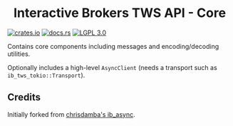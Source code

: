<h1 align="center">Interactive Brokers TWS API - Core</h1>

[![crates.io](https://img.shields.io/crates/v/ib_tws_core?style=for-the-badge)](https://crates.io/crates/ib_tws_core) [![docs.rs](https://img.shields.io/badge/docs.rs-ib_tws_core-rs?style=for-the-badge)](https://docs.rs/ib_tws_core) [![LGPL 3.0](https://img.shields.io/crates/l/ib_tws_core?style=for-the-badge)](https://choosealicense.com/licenses/lgpl-3.0/)

Contains core components including messages and encoding/decoding utilities. 

Optionally includes a high-level `AsyncClient` (needs a transport such as `ib_tws_tokio::Transport`).

## Credits
Initially forked from [chrisdamba's ib_async](https://github.com/chrisdamba/ib_async).
